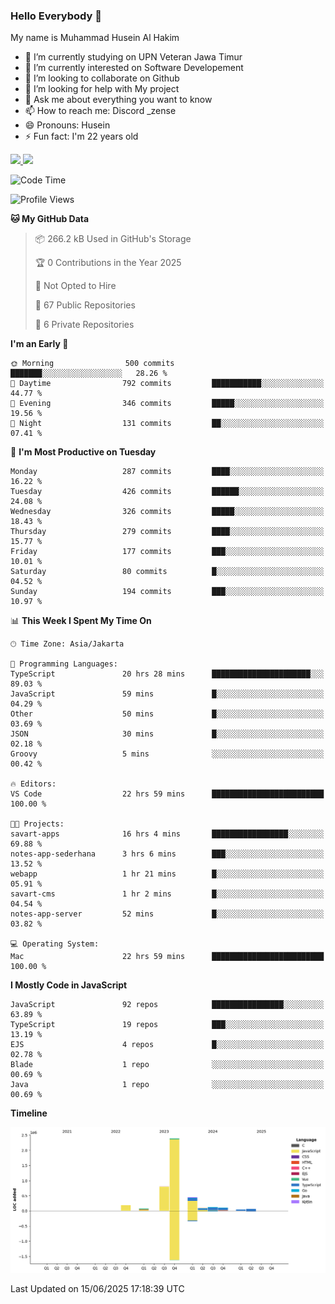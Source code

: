 ### Hello Everybody 👋

My name is Muhammad Husein Al Hakim

- 🔭 I’m currently studying on UPN Veteran Jawa Timur
- 🌱 I’m currently interested on Software Developement
- 👯 I’m looking to collaborate on Github
- 🤔 I’m looking for help with My project
- 💬 Ask me about everything you want to know
- 📫 How to reach me: Discord _zense
- 😄 Pronouns: Husein
- ⚡ Fun fact: I'm 22 years old

<p align="left">
<a href="https://github.com/huseinhq">
  <img height="180em" src="https://github-readme-stats-eight-theta.vercel.app/api?username=huseinhq&show_icons=true&theme=algolia&include_all_commits=true&count_private=true"/>
  <img height="180em" src="https://github-readme-stats-eight-theta.vercel.app/api/top-langs/?username=huseinhq&layout=compact&langs_count=8&theme=algolia"/>
</a>
</p>

<!--START_SECTION:waka-->
![Code Time](http://img.shields.io/badge/Code%20Time-2%2C260%20hrs%2042%20mins-blue)

![Profile Views](http://img.shields.io/badge/Profile%20Views-0-blue)

**🐱 My GitHub Data** 

> 📦 266.2 kB Used in GitHub's Storage 
 > 
> 🏆 0 Contributions in the Year 2025
 > 
> 🚫 Not Opted to Hire
 > 
> 📜 67 Public Repositories 
 > 
> 🔑 6 Private Repositories 
 > 
**I'm an Early 🐤** 

```text
🌞 Morning                500 commits         ███████░░░░░░░░░░░░░░░░░░   28.26 % 
🌆 Daytime                792 commits         ███████████░░░░░░░░░░░░░░   44.77 % 
🌃 Evening                346 commits         █████░░░░░░░░░░░░░░░░░░░░   19.56 % 
🌙 Night                  131 commits         ██░░░░░░░░░░░░░░░░░░░░░░░   07.41 % 
```
📅 **I'm Most Productive on Tuesday** 

```text
Monday                   287 commits         ████░░░░░░░░░░░░░░░░░░░░░   16.22 % 
Tuesday                  426 commits         ██████░░░░░░░░░░░░░░░░░░░   24.08 % 
Wednesday                326 commits         █████░░░░░░░░░░░░░░░░░░░░   18.43 % 
Thursday                 279 commits         ████░░░░░░░░░░░░░░░░░░░░░   15.77 % 
Friday                   177 commits         ███░░░░░░░░░░░░░░░░░░░░░░   10.01 % 
Saturday                 80 commits          █░░░░░░░░░░░░░░░░░░░░░░░░   04.52 % 
Sunday                   194 commits         ███░░░░░░░░░░░░░░░░░░░░░░   10.97 % 
```


📊 **This Week I Spent My Time On** 

```text
🕑︎ Time Zone: Asia/Jakarta

💬 Programming Languages: 
TypeScript               20 hrs 28 mins      ██████████████████████░░░   89.03 % 
JavaScript               59 mins             █░░░░░░░░░░░░░░░░░░░░░░░░   04.29 % 
Other                    50 mins             █░░░░░░░░░░░░░░░░░░░░░░░░   03.69 % 
JSON                     30 mins             █░░░░░░░░░░░░░░░░░░░░░░░░   02.18 % 
Groovy                   5 mins              ░░░░░░░░░░░░░░░░░░░░░░░░░   00.42 % 

🔥 Editors: 
VS Code                  22 hrs 59 mins      █████████████████████████   100.00 % 

🐱‍💻 Projects: 
savart-apps              16 hrs 4 mins       █████████████████░░░░░░░░   69.88 % 
notes-app-sederhana      3 hrs 6 mins        ███░░░░░░░░░░░░░░░░░░░░░░   13.52 % 
webapp                   1 hr 21 mins        █░░░░░░░░░░░░░░░░░░░░░░░░   05.91 % 
savart-cms               1 hr 2 mins         █░░░░░░░░░░░░░░░░░░░░░░░░   04.54 % 
notes-app-server         52 mins             █░░░░░░░░░░░░░░░░░░░░░░░░   03.82 % 

💻 Operating System: 
Mac                      22 hrs 59 mins      █████████████████████████   100.00 % 
```

**I Mostly Code in JavaScript** 

```text
JavaScript               92 repos            ████████████████░░░░░░░░░   63.89 % 
TypeScript               19 repos            ███░░░░░░░░░░░░░░░░░░░░░░   13.19 % 
EJS                      4 repos             █░░░░░░░░░░░░░░░░░░░░░░░░   02.78 % 
Blade                    1 repo              ░░░░░░░░░░░░░░░░░░░░░░░░░   00.69 % 
Java                     1 repo              ░░░░░░░░░░░░░░░░░░░░░░░░░   00.69 % 
```



**Timeline**

![Lines of Code chart](https://raw.githubusercontent.com/HuseinHQ/HuseinHQ/main/assets/bar_graph.png)


 Last Updated on 15/06/2025 17:18:39 UTC
<!--END_SECTION:waka-->
